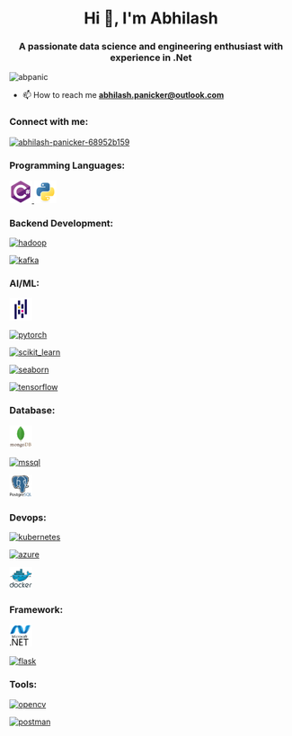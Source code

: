 <h1 align="center">Hi 👋, I'm Abhilash</h1>
<h3 align="center">A passionate data science and engineering enthusiast with experience in .Net</h3>

<p align="left"> <img src="https://komarev.com/ghpvc/?username=abpanic&label=Profile%20views&color=0e75b6&style=flat" alt="abpanic" /> </p>

- 📫 How to reach me **abhilash.panicker@outlook.com**

<h3 align="left">Connect with me:</h3>
<p align="left">
<a href="https://linkedin.com/in/abhilash-panicker-68952b159" target="blank"><img align="center" src="https://raw.githubusercontent.com/rahuldkjain/github-profile-readme-generator/master/src/images/icons/Social/linked-in-alt.svg" alt="abhilash-panicker-68952b159" height="30" width="40" /></a>
</p>





<h3 align="left">Programming Languages:</h3>
<p>
	<a href="https://www.w3schools.com/cs/" target="_blank" rel="noreferrer"> 
	<img src="https://raw.githubusercontent.com/devicons/devicon/master/icons/csharp/csharp-original.svg" alt="csharp" width="40" height="40"/>
	</a>		
	<a href="https://www.python.org" target="_blank" rel="noreferrer"> 
	<img src="https://raw.githubusercontent.com/devicons/devicon/master/icons/python/python-original.svg" alt="python" width="40" height="40"/>
	</a>
</p>

<h3 align="left">Backend Development:</h3>
<p align="left">
	<a href="https://hadoop.apache.org/" target="_blank" rel="noreferrer">
	<img src="https://www.vectorlogo.zone/logos/apache_hadoop/apache_hadoop-icon.svg" alt="hadoop" width="40" height="40"/>
	</a>
</p>
<p align="left"> 
	<a href="https://kafka.apache.org/" target="_blank" rel="noreferrer"> 
	<img src="https://www.vectorlogo.zone/logos/apache_kafka/apache_kafka-icon.svg" alt="kafka" width="40" height="40"/>
	</a> 
</p>
	
<h3 align="left">AI/ML:</h3>
<p align="left">
	 <a href="https://pandas.pydata.org/" target="_blank" rel="noreferrer"> 
	 <img src="https://raw.githubusercontent.com/devicons/devicon/2ae2a900d2f041da66e950e4d48052658d850630/icons/pandas/pandas-original.svg" alt="pandas" width="40" height="40"/>
	 </a>
</p>
<p align="left">	 
	 <a href="https://pytorch.org/" target="_blank" rel="noreferrer"> 
	 <img src="https://www.vectorlogo.zone/logos/pytorch/pytorch-icon.svg" alt="pytorch" width="40" height="40"/> 
	 </a>
</p>	 
<p align="left">	 
	 <a href="https://scikit-learn.org/" target="_blank" rel="noreferrer">
	 <img src="https://upload.wikimedia.org/wikipedia/commons/0/05/Scikit_learn_logo_small.svg" alt="scikit_learn" width="40" height="40"/>
	 </a>
</p>	 
<p align="left">	 
	 <a href="https://seaborn.pydata.org/" target="_blank" rel="noreferrer">
	 <img src="https://seaborn.pydata.org/_images/logo-mark-lightbg.svg" alt="seaborn" width="40" height="40"/>
	 </a>
</p>
<p align="left">	 
	 <a href="https://www.tensorflow.org" target="_blank" rel="noreferrer">
	 <img src="https://www.vectorlogo.zone/logos/tensorflow/tensorflow-icon.svg" alt="tensorflow" width="40" height="40"/> 
	 </a>
</p>


<h3 align="left">Database:</h3>
<p align="left">
  <a href="https://www.mongodb.com/" target="_blank" rel="noreferrer">
  <img src="https://raw.githubusercontent.com/devicons/devicon/master/icons/mongodb/mongodb-original-wordmark.svg" alt="mongodb" width="40" height="40"/> 
  </a>
</p>
<p align="left">  
   <a href="https://www.microsoft.com/en-us/sql-server" target="_blank" rel="noreferrer">
  <img src="https://www.svgrepo.com/show/303229/microsoft-sql-server-logo.svg" alt="mssql" width="40" height="40"/>
  </a> 
</p>
<p align="left">	
	<a href="https://www.postgresql.org" target="_blank" rel="noreferrer"> 
	<img src="https://raw.githubusercontent.com/devicons/devicon/master/icons/postgresql/postgresql-original-wordmark.svg" alt="postgresql" width="40" height="40"/> 
	</a> 
</p>

<h3 align="left">Devops:</h3>
<p align="left">
	<a href="https://kubernetes.io" target="_blank" rel="noreferrer"> 
	<img src="https://www.vectorlogo.zone/logos/kubernetes/kubernetes-icon.svg" alt="kubernetes" width="40" height="40"/> 
	</a>
</p>	
<p align="left">
	<a href="https://azure.microsoft.com/en-in/" target="_blank" rel="noreferrer">
	<img src="https://www.vectorlogo.zone/logos/microsoft_azure/microsoft_azure-icon.svg" alt="azure" width="40" height="40"/>
	</a> 
</p>	
<p align="left"> 
	<a href="https://www.docker.com/" target="_blank" rel="noreferrer">
	<img src="https://raw.githubusercontent.com/devicons/devicon/master/icons/docker/docker-original-wordmark.svg" alt="docker" width="40" height="40"/>
	</a>
</p>	

<h3 align="left">Framework:</h3>
<p align="left">
	<a href="https://dotnet.microsoft.com/" target="_blank" rel="noreferrer"> 
	<img src="https://raw.githubusercontent.com/devicons/devicon/master/icons/dot-net/dot-net-original-wordmark.svg" alt="dotnet" width="40" height="40"/> 
	</a>
</p>
<p align="left">
	<a href="https://flask.palletsprojects.com/en/2.2.x/" target="_blank" rel="noreferrer"> 
	<img src="https://www.vectorlogo.zone/logos/pocoo_flask/pocoo_flask-icon.svg" alt="flask" width="40" height="40"/> 
	</a>
</p>



<h3 align="left">Tools:</h3>
<p align="left">
	<a href="https://opencv.org/" target="_blank" rel="noreferrer"> 
	<img src="https://www.vectorlogo.zone/logos/opencv/opencv-icon.svg" alt="opencv" width="40" height="40"/>
	</a> 
</p>	
<p align="left">
	<a href="https://postman.com" target="_blank" rel="noreferrer">
	<img src="https://www.vectorlogo.zone/logos/getpostman/getpostman-icon.svg" alt="postman" width="40" height="40"/> 
	</a> 
</p>
